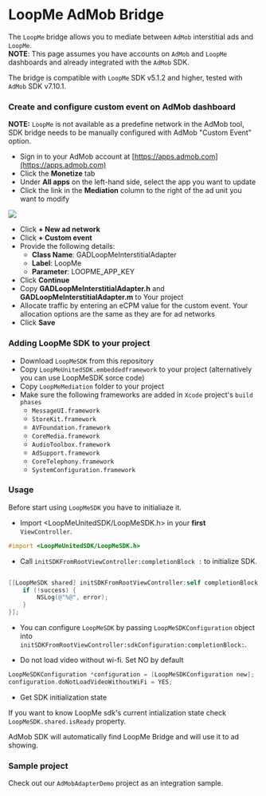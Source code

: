 # LoopMe AdMob Bridge #

The `LoopMe` bridge allows you to mediate between `AdMob` interstitial ads and `LoopMe`.
<br/><b>NOTE</b>: This page assumes you have accounts on `AdMob` and `LoopMe` dashboards and already integrated with the `AdMob` SDK.

The bridge is compatible with `LoopMe` SDK v5.1.2 and higher, tested with `AdMob` SDK v7.10.1.

### Create and configure custom event on AdMob dashboard ###

<b>NOTE:</b> `LoopMe` is not available as a predefine network in the AdMob tool, SDK bridge needs to be manually configured with AdMob "Custom Event" option.

* Sign in to your AdMob account at [https://apps.admob.com](https://apps.admob.com)
* Click the __Monetize__ tab
* Under __All apps__ on the left-hand side, select the app you want to update
* Click the link in the __Mediation__ column to the right of the ad unit you want to modify

![](https://lh3.googleusercontent.com/FO7qJGdu9mrhaPmhU2LhV08wW2J57D3wzIbDTsS4yQEqQV1DOAZY3L5sHWOKYrM=w762)

* Click __+ New ad network__
* Click __+ Custom event__
* Provide the following details:
    * __Class Name__: GADLoopMeInterstitialAdapter
    * __Label__: LoopMe
    * __Parameter__: LOOPME_APP_KEY
* Click __Continue__
* Copy __GADLoopMeInterstitialAdapter.h__ and __GADLoopMeInterstitialAdapter.m__ to Your project
* Allocate traffic by entering an eCPM value for the custom event. Your allocation options are the same as they are for ad networks
* Click __Save__

### Adding LoopMe SDK to your project ###

* Download `LoopMeSDK` from this repository
* Copy `LoopMeUnitedSDK.embeddedframework` to your project (alternatively you can use LoopMeSDK sorce code)
* Copy `LoopMeMediation` folder to your project
* Make sure the following frameworks are added in `Xcode` project's `build phases`
  * `MessageUI.framework`
  * `StoreKit.framework`
  * `AVFoundation.framework`
  * `CoreMedia.framework`
  * `AudioToolbox.framework`
  * `AdSupport.framework`
  * `CoreTelephony.framework`
  * `SystemConfiguration.framework` 
  
### Usage ###
Before start using `LoopMeSDK` you have to initialiaze it. 

* Import <LoopMeUnitedSDK/LoopMeSDK.h> in your **first** `ViewController`.

```objectivec
#import <LoopMeUnitedSDK/LoopMeSDK.h>
```

* Call `initSDKFromRootViewController:completionBlock :` to initialize SDK. 

```objectivec

[[LoopMeSDK shared] initSDKFromRootViewController:self completionBlock:^(BOOL success, NSError *error) {
    if (!success) {
        NSLog(@"%@", error);
    }
}];

```

* You can configure `LoopMeSDK` by passing `LoopMeSDKConfiguration` object into `initSDKFromRootViewController:sdkConfiguration:completionBlock:`.


* Do not load video without wi-fi. Set NO by default
 
```objectivec
LoopMeSDKConfiguration *configuration = [LoopMeSDKConfiguration new];
configuration.doNotLoadVideoWithoutWiFi = YES;
```

* Get SDK initialization state

If you want to know LoopMe sdk's current intialization state check `LoopMeSDK.shared.isReady` property.

AdMob SDK will automatically find LoopMe Bridge and will use it to ad showing.

### Sample project ###

Check out our `AdMobAdapterDemo` project as an integration sample.

